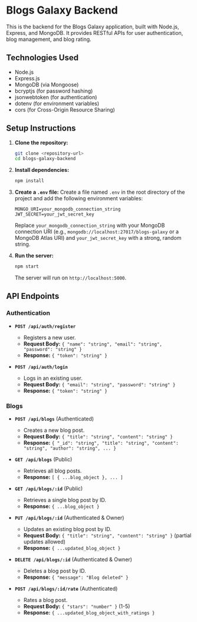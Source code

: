 # Blogs Galaxy Backend

This is the backend for the Blogs Galaxy application, built with Node.js, Express, and MongoDB. It provides RESTful APIs for user authentication, blog management, and blog rating.

## Technologies Used

- Node.js
- Express.js
- MongoDB (via Mongoose)
- bcryptjs (for password hashing)
- jsonwebtoken (for authentication)
- dotenv (for environment variables)
- cors (for Cross-Origin Resource Sharing)

## Setup Instructions

1.  **Clone the repository:**
    ```bash
    git clone <repository-url>
    cd blogs-galaxy-backend
    ```

2.  **Install dependencies:**
    ```bash
    npm install
    ```

3.  **Create a `.env` file:**
    Create a file named `.env` in the root directory of the project and add the following environment variables:
    ```
    MONGO_URI=your_mongodb_connection_string
    JWT_SECRET=your_jwt_secret_key
    ```
    Replace `your_mongodb_connection_string` with your MongoDB connection URI (e.g., `mongodb://localhost:27017/blogs-galaxy` or a MongoDB Atlas URI) and `your_jwt_secret_key` with a strong, random string.

4.  **Run the server:**
    ```bash
    npm start
    ```
    The server will run on `http://localhost:5000`.

## API Endpoints

### Authentication

-   **`POST /api/auth/register`**
    -   Registers a new user.
    -   **Request Body:** `{ "name": "string", "email": "string", "password": "string" }`
    -   **Response:** `{ "token": "string" }`

-   **`POST /api/auth/login`**
    -   Logs in an existing user.
    -   **Request Body:** `{ "email": "string", "password": "string" }`
    -   **Response:** `{ "token": "string" }`

### Blogs

-   **`POST /api/blogs`** (Authenticated)
    -   Creates a new blog post.
    -   **Request Body:** `{ "title": "string", "content": "string" }`
    -   **Response:** `{ "_id": "string", "title": "string", "content": "string", "author": "string", ... }`

-   **`GET /api/blogs`** (Public)
    -   Retrieves all blog posts.
    -   **Response:** `[ { ...blog_object }, ... ]`

-   **`GET /api/blogs/:id`** (Public)
    -   Retrieves a single blog post by ID.
    -   **Response:** `{ ...blog_object }`

-   **`PUT /api/blogs/:id`** (Authenticated & Owner)
    -   Updates an existing blog post by ID.
    -   **Request Body:** `{ "title": "string", "content": "string" }` (partial updates allowed)
    -   **Response:** `{ ...updated_blog_object }`

-   **`DELETE /api/blogs/:id`** (Authenticated & Owner)
    -   Deletes a blog post by ID.
    -   **Response:** `{ "message": "Blog deleted" }`

-   **`POST /api/blogs/:id/rate`** (Authenticated)
    -   Rates a blog post.
    -   **Request Body:** `{ "stars": "number" }` (1-5)
    -   **Response:** `{ ...updated_blog_object_with_ratings }`
